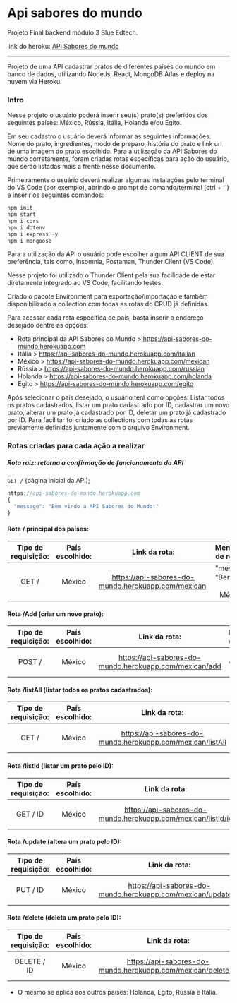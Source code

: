 # Api sabores do mundo

 Projeto Final backend módulo 3 Blue Edtech.

 link do heroku: <a href="https://api-sabores-do-mundo-frontend.herokuapp.com/"> API Sabores do mundo</a>

------

Projeto de uma API cadastrar pratos de diferentes países do mundo em banco de dados, utilizando NodeJs, React, MongoDB Atlas e deploy na nuvem via Heroku.

### Intro

Nesse projeto o usuário poderá inserir seu(s) prato(s) preferidos dos seguintes países: México, Rússia, Itália, Holanda e/ou Egito.

Em seu cadastro o usuário deverá informar as seguintes informações: Nome do prato, ingredientes, modo de preparo, história do prato e link url de uma imagem do prato escolhido. Para a utilização da API Sabores do mundo corretamente, foram criadas rotas específicas para ação do usuário, que serão listadas mais a frente nesse documento.

Primeiramente o usuário deverá realizar algumas instalações pelo terminal do VS Code (por exemplo), abrindo o prompt de comando/terminal (ctrl + '') e inserir os seguintes comandos:

```javascript
npm init
npm start
npm i cors
npm i dotenv
npm i express -y
npm i mongoose
```

Para a utilização da API o usuário pode escolher algum API CLIENT de sua preferência, tais como, Insomnia, Postaman, Thunder Client (VS Code).

Nesse projeto foi utilizado o Thunder Client pela sua facilidade de estar diretamente integrado ao VS Code, facilitando testes.

Criado o pacote Environment para exportação/importação e também disponibilizado a collection com todas as rotas do CRUD já definidas.

Para acessar cada rota específica de país, basta inserir o endereço desejado dentre as opções:

- Rota principal da API Sabores do Mundo > <https://api-sabores-do-mundo.herokuapp.com>
- Itália > <https://api-sabores-do-mundo.herokuapp.com/italian>
- México > <https://api-sabores-do-mundo.herokuapp.com/mexican>
- Rússia > <https://api-sabores-do-mundo.herokuapp.com/russian>
- Holanda > <https://api-sabores-do-mundo.herokuapp.com/holanda>
- Egito > <https://api-sabores-do-mundo.herokuapp.com/egito>

Após selecionar o país desejado, o usuário terá como opções: Listar todos os pratos cadastrados, listar um prato cadastrado por ID, cadastrar um novo prato, alterar um prato já cadastrado por ID, deletar um prato já cadastrado por ID. Para facilitar foi criado as collections com todas as rotas previamente definidas juntamente com o arquivo Environment.

### Rotas criadas para cada ação a realizar

##### Rota raiz: retorna a confirmação de funcionamento da API

`GET /` (página inicial da API);

```javascript
https://api-sabores-do-mundo.herokuapp.com
{
  "message": "Bem vindo a API Sabores do Mundo!"
}
```

#### Rota / principal dos países:

| Tipo de requisição: | País escolhido: |                        Link da rota:                         |       Mensagem de retorno:        |
| :-----------------: | :-------------: | :----------------------------------------------------------: | :-------------------------------: |
|        GET /        |     México      | <a> <https://api-sabores-do-mundo.herokuapp.com/mexican> </a> | "message": "Bem vindo ao México!" |

#### Rota /Add (criar um novo prato):

| Tipo de requisição: | País escolhido: |                        Link da rota:                         |   Mensagem de retorno:    |
| :-----------------: | :-------------: | :----------------------------------------------------------: | :-----------------------: |
|       POST /        |     México      | <a> <https://api-sabores-do-mundo.herokuapp.com/mexican/add></a> | Prato criado com sucesso! |

#### Rota /listAll (listar todos os pratos cadastrados):

| Tipo de requisição: | País escolhido: |                        Link da rota:                         |    Mensagem de retorno:    |
| :-----------------: | :-------------: | :----------------------------------------------------------: | :------------------------: |
|        GET /        |     México      | <a> <https://api-sabores-do-mundo.herokuapp.com/mexican/listAll></a> | Retorna a lista dos pratos |

#### Rota /listId (listar um prato pelo ID):

| Tipo de requisição: | País escolhido: |                        Link da rota:                         |  Mensagem de retorno:   |
| :-----------------: | :-------------: | :----------------------------------------------------------: | :---------------------: |
|      GET / ID       |     México      | <a> <https://api-sabores-do-mundo.herokuapp.com/mexican/listId/id></a> | Retorna o prato pelo Id |

#### Rota /update (altera um prato pelo ID):

| Tipo de requisição: | País escolhido: |                        Link da rota:                         |  Mensagem de retorno:  |
| :-----------------: | :-------------: | :----------------------------------------------------------: | :--------------------: |
|      PUT / ID       |     México      | <a> <https://api-sabores-do-mundo.herokuapp.com/mexican/update/id></a> | Altera o prato pelo Id |

#### Rota /delete (deleta um prato pelo ID):

| Tipo de requisição: | País escolhido: |                        Link da rota:                         |  Mensagem de retorno:   |
| :-----------------: | :-------------: | :----------------------------------------------------------: | :---------------------: |
|     DELETE / ID     |     México      | <a> <https://api-sabores-do-mundo.herokuapp.com/mexican/delete/id></a> | Deleta um prato pelo Id |

* O mesmo se aplica aos outros países: Holanda, Egito, Rússia e Itália.



